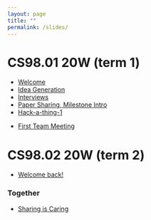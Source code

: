 ```yaml
---
layout: page
title: ""
permalink: /slides/
---
```



# CS98.01 20W (term 1)
* [Welcome](00_welcome/)
* [Idea Generation](01_ideas/)
* [Interviews](01_interviews/)
* [Paper Sharing, Milestone Intro](02_paper_sharing/)
* [Hack-a-thing-1](02_hack-a-thing-1/)
<!-- https://tinyurl.com/cs98-20w-pitches -->
<!-- EE* [Pitch Intro](02_pitch_intro/) -->
<!-- EE* [milestone intro](02_milestone_intro/) (nah)-->
<!-- EE idea pitches and paper sharing -->
* [First Team Meeting](03_first-team-meeting)
<!-- * [Refining Ideas](04_user-personas) -->
<!-- * [Getting Started on Design](04_design) -->
<!-- * [Scaffolding Intro](05_scaffolding) -->
<!-- * [Design Feedback](05_design_feedback-first-sprint) -->
<!-- EE* [GitHub Pull Requests](05_github-prs) -->
<!-- EE* [Code Review Intro](07_code_review/) -->

# CS98.02 20W (term 2)
* [Welcome back!](20_welcome/)

<!-- * [Code Review 2](22_code_review/) -->


### Together
* [Sharing is Caring](30_sharing-is-caring/)

<!-- * [Teams, Teams, Teams](31_teamsteamsteams) -->
<!-- * [Feedback Session](33_feedback_session) -->




<!-- * [3/28 Welcome](00_welcome/) -->
<!-- * [3/28 Structure of the Internet](01_interwebs/) -->
<!-- * [3/30 HTML](02_html/) -->
<!-- * [3/30 Git](02_git/) -->
<!-- * [4/4 CSS](03_css/) -->
<!-- * [4/6 JS P1](04_js1) -->
<!-- * [4/11 JS P2](05_js2) -->
<!-- * [4/13 React and Review](06_react1) -->
<!-- * [4/18 More React](07_react  2) -->
<!-- * [4/20 Immutability, etc](08_immutable) -->
<!-- * [4/25 Routing Frontend](09_routing) -->
<!-- * [4/27 Redux](10_redux) -->
<!-- * [5/2 Pitches](11_pitches) -->
<!-- * [5/4 Databases](12_intro_to_databases) -->
<!-- * [5/9 Sessions & Auth](13_sessions_auth) -->
<!-- * [5/11 Catchup](14_catchup) -->
<!-- * [5/16 Websockets](15_websockets) -->
<!-- * [5/18 TBD]() -->
<!-- * [5/23 TBD]() -->
<!-- * [5/25 TBD]() -->
<!-- * [5/30 Wrapup](16_wrapup) -->
